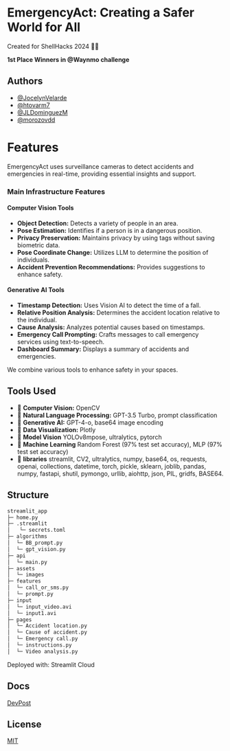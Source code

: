 
# EmergencyAct: Creating a Safer World for All 

Created for ShellHacks 2024 🦖🌴

**1st Place Winners in @Waynmo challenge**

## Authors

- [@JocelynVelarde](https://github.com/JocelynVelarde)
- [@htovarm7](https://github.com/htovarm7)
- [@JLDominguezM](https://github.com/JLDominguezM)
- [@morozovdd](https://github.com/morozovdd)

# Features
EmergencyAct uses surveillance cameras to detect accidents and emergencies in real-time, providing essential insights and support.

### Main Infrastructure Features
#### Computer Vision Tools
- **Object Detection:** Detects a variety of people in an area.
- **Pose Estimation:** Identifies if a person is in a dangerous position.
- **Privacy Preservation:** Maintains privacy by using tags without saving biometric data.
- **Pose Coordinate Change:** Utilizes LLM to determine the position of individuals.
- **Accident Prevention Recommendations:** Provides suggestions to enhance safety.

#### Generative AI Tools
- **Timestamp Detection:** Uses Vision AI to detect the time of a fall.
- **Relative Position Analysis:** Determines the accident location relative to the individual.
- **Cause Analysis:** Analyzes potential causes based on timestamps.
- **Emergency Call Prompting:** Crafts messages to call emergency services using text-to-speech.
- **Dashboard Summary:** Displays a summary of accidents and emergencies.

We combine various tools to enhance safety in your spaces.

## Tools Used
- 📌 **Computer Vision:** OpenCV
- 📌 **Natural Language Processing:** GPT-3.5 Turbo, prompt classification
- 📌 **Generative AI:** GPT-4-o, base64 image encoding
- 📌 **Data Visualization:** Plotly
- 📌 **Model Vision** YOLOv8mpose, ultralytics, pytorch
- 📌 **Machine Learning** Random Forest (97% test set accuracy), MLP (97% test set accuracy)
- 📌 **libraries** streamlit, CV2, ultralytics, numpy, base64, os, requests, openai, collections, datetime, torch, pickle, sklearn, joblib, pandas, numpy, fastapi, shutil, pymongo, urllib, aiohttp, json, PIL, gridfs, BASE64.

## Structure
```bash
streamlit_app 
├─ home.py
├─ .streamlit
│   └─ secrets.toml
├─ algorithms
│  └─ BB_prompt.py
│  └─ gpt_vision.py
├─ api
│  └─ main.py
├─ assets
│  └─ images
├─ features
│  └─ call_or_sms.py
│  └─ prompt.py
├─ input
│  └─ input_video.avi
│  └─ input1.avi
├─ pages
│  └─ Accident location.py
│  └─ Cause of accident.py
│  └─ Emergency call.py
│  └─ instructions.py
│  └─ Video analysis.py
```

Deployed with: Streamlit Cloud

  ## Docs

[DevPost](https://devpost.com/software/emergencyact)


## License

[MIT](https://choosealicense.com/licenses/mit/)

